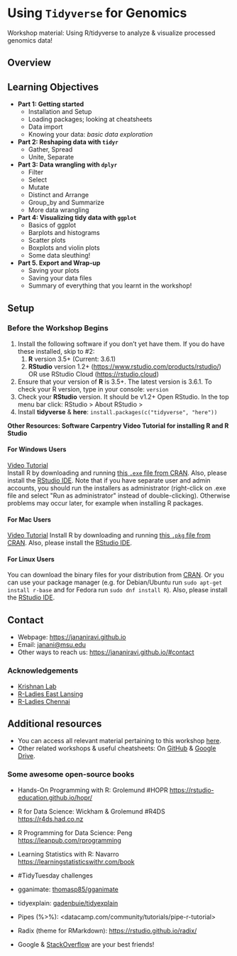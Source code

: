 # Using `Tidyverse` for Genomics
Workshop material: Using R/tidyverse to analyze & visualize processed genomics data!

## Overview

## Learning Objectives
- **Part 1: Getting started**
   - Installation and Setup
   - Loading packages; looking at cheatsheets
   - Data import
   - Knowing your data: _basic data exploration_
- **Part 2: Reshaping data with `tidyr`**
   - Gather, Spread
   - Unite, Separate
- **Part 3: Data wrangling with `dplyr`**
   - Filter
   - Select
   - Mutate
   - Distinct and Arrange
   - Group_by and Summarize
   - More data wrangling
- **Part 4: Visualizing tidy data with `ggplot`**
   - Basics of ggplot
   - Barplots and histograms
   - Scatter plots
   - Boxplots and violin plots
   - Some data sleuthing!
- **Part 5. Export and Wrap-up**
   - Saving your plots
   - Saving your data files
   - Summary of everything that you learnt in the workshop!


## Setup
### Before the Workshop Begins
1. Install the following software if you don’t yet have them. If you do have these installed, skip to #2:
   1. **R** version 3.5+ (Current: 3.6.1) 
   2. **RStudio** version 1.2+ (https://www.rstudio.com/products/rstudio/) OR use RStudio Cloud (https://rstudio.cloud)
2. Ensure that your version of **R** is 3.5+. The latest version is 3.6.1.
   To check your R version, type in your console:
   `version`
3. Check your **RStudio** version. It should be v1.2+
Open RStudio. In the top menu bar click: RStudio > About RStudio > 
4. Install **tidyverse** & **here**: `install.packages(c("tidyverse", "here"))`

**Other Resources: Software Carpentry Video Tutorial for installing R and R Studio**

#### For Windows Users
[Video Tutorial](https://www.youtube.com/watch?v=q0PjTAylwoU) <br>
Install R by downloading and running [this `.exe` file from CRAN](https://cran.r-project.org/bin/windows/base/release.htm).
Also, please install the [RStudio IDE](https://www.rstudio.com/products/rstudio/download/#download).
Note that if you have separate user and admin accounts, you should run the installers as administrator (right-click on .exe file and select "Run as administrator" instead of double-clicking).
Otherwise problems may occur later, for example when installing R packages.

#### For Mac Users
[Video Tutorial](https://www.youtube.com/watch?v=5-ly3kyxwEg)
Install R by downloading and running [this `.pkg` file from CRAN](https://cran.r-project.org/bin/macosx/R-latest.pkg).
Also, please install the [RStudio IDE](https://www.rstudio.com/products/rstudio/download/#download).

#### For Linux Users
You can download the binary files for your distribution from [CRAN](https://cran.r-project.org/index.html).
Or you can use your package manager (e.g. for Debian/Ubuntu run `sudo apt-get install r-base` and for Fedora run `sudo dnf install R`).
Also, please install the [RStudio IDE](https://www.rstudio.com/products/rstudio/download/#download).

## Contact
- Webpage: <https://jananiravi.github.io>
- Email: <janani@msu.edu>
- Other ways to reach us: <https://jananiravi.github.io/#contact>

### Acknowledgements
- [Krishnan Lab](https://thekrishnanlab.org)
- [R-Ladies East Lansing](https://rladies-eastlansing.github.io)
- [R-Ladies Chennai](https://meetup.com/rladies-chennai)

## Additional resources
- You can access all relevant material pertaining to this workshop [here](https://jananiravi.github.io/tidyverse-genomics).
- Other related workshops & useful cheatsheets: On [GitHub](http://github.com/rladies-eastlansing) & [Google Drive](http://bit.ly/rlel-meetup-presentations-gd).

### Some awesome open-source books
- Hands-On Programming with R: Grolemund #HOPR https://rstudio-education.github.io/hopr/
- R for Data Science: Wickham & Grolemund #R4DS https://r4ds.had.co.nz
- R Programming for Data Science: Peng https://leanpub.com/rprogramming
- Learning Statistics with R: Navarro https://learningstatisticswithr.com/book

- #TidyTuesday challenges
- gganimate: [thomasp85/gganimate](https://github.com/thomasp85/gganimate)
- tidyexplain: [gadenbuie/tidyexplain](https://github.com/gadenbuie/tidyexplain)
- Pipes (%>%): <datacamp.com/community/tutorials/pipe-r-tutorial>
- Radix (theme for RMarkdown): https://rstudio.github.io/radix/
- Google & [StackOverflow](https://stackoverflow.com/) are your best friends!
